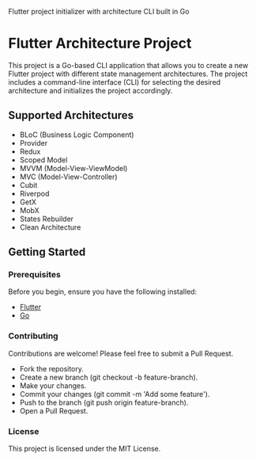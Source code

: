 Flutter project initializer with architecture CLI built in Go


# Flutter Architecture Project

This project is a Go-based CLI application that allows you to create a new Flutter project with different state management architectures. The project includes a command-line interface (CLI) for selecting the desired architecture and initializes the project accordingly.

## Supported Architectures

- BLoC (Business Logic Component)
- Provider
- Redux
- Scoped Model
- MVVM (Model-View-ViewModel)
- MVC (Model-View-Controller)
- Cubit
- Riverpod
- GetX
- MobX
- States Rebuilder
- Clean Architecture

## Getting Started

### Prerequisites

Before you begin, ensure you have the following installed:

- [Flutter](https://flutter.dev/docs/get-started/install)
- [Go](https://golang.org/doc/install)


### Contributing
Contributions are welcome! Please feel free to submit a Pull Request.

- Fork the repository.
- Create a new branch (git checkout -b feature-branch).
- Make your changes.
- Commit your changes (git commit -m 'Add some feature').
- Push to the branch (git push origin feature-branch).
- Open a Pull Request.


### License
This project is licensed under the MIT License.